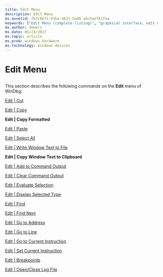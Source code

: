 ```yaml
---
title: Edit Menu
description: Edit Menu
ms.assetid: fb3c8b71-93ba-4811-ba86-abc5aef81faa
keywords: ["Edit Menu (complete listing)", "graphical interface, edit menu"]
ms.author: domars
ms.date: 05/23/2017
ms.topic: article
ms.prod: windows-hardware
ms.technology: windows-devices
---
```


# Edit Menu


## <span id="ddk_edit_menu_dbg"></span><span id="DDK_EDIT_MENU_DBG"></span>


This section describes the following commands on the **Edit** menu of WinDbg:

[Edit | Cut](edit---cut.md)

[Edit | Copy](edit---copy.md)

**Edit | Copy Formatted**

[Edit | Paste](edit---paste.md)

[Edit | Select All](edit---select-all.md)

[Edit | Write Window Text to File](edit---write-window-text-to-file.md)

**Edit | Copy Window Text to Clipboard**

[Edit | Add to Command Output](edit---add-to-command-output.md)

[Edit | Clear Command Output](edit---clear-command-output.md)

[Edit | Evaluate Selection](edit---evaluate-selection.md)

[Edit | Display Selected Type](edit---display-selected-type.md)

[Edit | Find](edit---find.md)

[Edit | Find Next](edit---find-next.md)

[Edit | Go to Address](edit---go-to-address.md)

[Edit | Go to Line](edit---go-to-line.md)

[Edit | Go to Current Instruction](edit---go-to-current-instruction.md)

[Edit | Set Current Instruction](edit---set-current-instruction.md)

[Edit | Breakpoints](edit---breakpoints.md)

[Edit | Open/Close Log File](edit---open-close-log-file.md)

 

 





